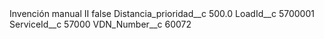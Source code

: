 <?xml version="1.0" encoding="UTF-8"?>
<CustomMetadata xmlns="http://soap.sforce.com/2006/04/metadata" xmlns:xsi="http://www.w3.org/2001/XMLSchema-instance" xmlns:xsd="http://www.w3.org/2001/XMLSchema">
    <label>Invención manual II</label>
    <protected>false</protected>
    <values>
        <field>Distancia_prioridad__c</field>
        <value xsi:type="xsd:double">500.0</value>
    </values>
    <values>
        <field>LoadId__c</field>
        <value xsi:type="xsd:string">5700001</value>
    </values>
    <values>
        <field>ServiceId__c</field>
        <value xsi:type="xsd:string">57000</value>
    </values>
    <values>
        <field>VDN_Number__c</field>
        <value xsi:type="xsd:string">60072</value>
    </values>
</CustomMetadata>

